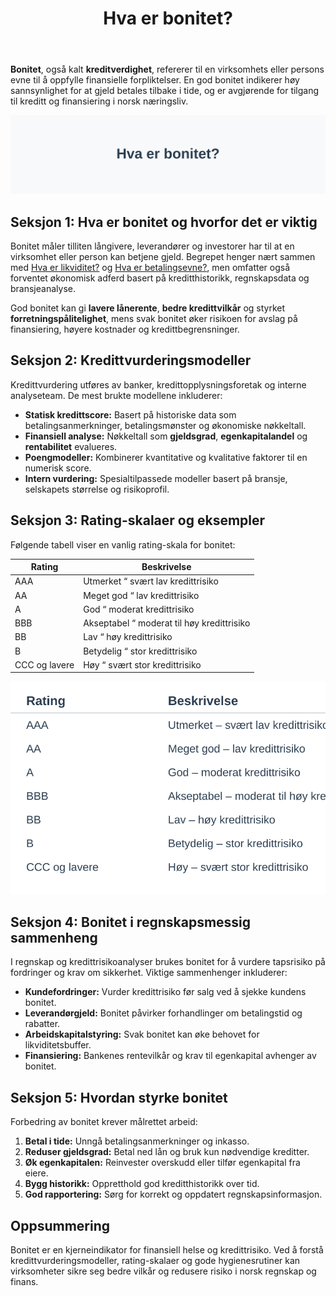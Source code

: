﻿---
title: "Hva er bonitet?"
seoTitle: "Hva er bonitet?"
description: '**Bonitet**, også kalt **kreditverdighet**, refererer til en virksomhets eller persons evne til å oppfylle finansielle forpliktelser. En god bonitet indikerer...'
---

**Bonitet**, også kalt **kreditverdighet**, refererer til en virksomhets eller persons evne til å oppfylle finansielle forpliktelser. En god bonitet indikerer høy sannsynlighet for at gjeld betales tilbake i tide, og er avgjørende for tilgang til kreditt og finansiering i norsk næringsliv.

![Hva er bonitet?](hva-er-bonitet-image.svg)

## Seksjon 1: Hva er bonitet og hvorfor det er viktig

Bonitet måler tilliten långivere, leverandører og investorer har til at en virksomhet eller person kan betjene gjeld. Begrepet henger nært sammen med [Hva er likviditet?](/blogs/regnskap/hva-er-likviditet "Hva er Likviditet? Komplett Guide til Likviditetsstyring og Analyse") og [Hva er betalingsevne?](/blogs/regnskap/hva-er-betalingsevne "Hva er Betalingsevne? En Komplett Guide til Likviditet og Soliditet"), men omfatter også forventet økonomisk adferd basert på kreditthistorikk, regnskapsdata og bransjeanalyse.

God bonitet kan gi **lavere lånerente**, **bedre kredittvilkår** og styrket **forretningspålitelighet**, mens svak bonitet øker risikoen for avslag på finansiering, høyere kostnader og kredittbegrensninger.

## Seksjon 2: Kredittvurderingsmodeller

Kredittvurdering utføres av banker, kredittopplysningsforetak og interne analyseteam. De mest brukte modellene inkluderer:

* **Statisk kredittscore:** Basert på historiske data som betalingsanmerkninger, betalingsmønster og økonomiske nøkkeltall.
* **Finansiell analyse:** Nøkkeltall som **gjeldsgrad**, **egenkapitalandel** og **rentabilitet** evalueres.
* **Poengmodeller:** Kombinerer kvantitative og kvalitative faktorer til en numerisk score.
* **Intern vurdering:** Spesialtilpassede modeller basert på bransje, selskapets størrelse og risikoprofil.

## Seksjon 3: Rating-skalaer og eksempler

Følgende tabell viser en vanlig rating-skala for bonitet:

| Rating | Beskrivelse |
| ------ | ----------- |
| AAA    | Utmerket “ svært lav kredittrisiko |
| AA     | Meget god “ lav kredittrisiko |
| A      | God “ moderat kredittrisiko |
| BBB    | Akseptabel “ moderat til høy kredittrisiko |
| BB     | Lav “ høy kredittrisiko |
| B      | Betydelig “ stor kredittrisiko |
| CCC og lavere | Høy “ svært stor kredittrisiko |

![Rating-skala for kredittvurdering](bonitet-rating-scale.svg)

## Seksjon 4: Bonitet i regnskapsmessig sammenheng

I regnskap og kredittrisikoanalyser brukes bonitet for å vurdere tapsrisiko på fordringer og krav om sikkerhet. Viktige sammenhenger inkluderer:

* **Kundefordringer:** Vurder kredittrisiko før salg ved å sjekke kundens bonitet.
* **Leverandørgjeld:** Bonitet påvirker forhandlinger om betalingstid og rabatter.
* **Arbeidskapitalstyring:** Svak bonitet kan øke behovet for likviditetsbuffer.
* **Finansiering:** Bankenes rentevilkår og krav til egenkapital avhenger av bonitet.

## Seksjon 5: Hvordan styrke bonitet

Forbedring av bonitet krever målrettet arbeid:

1. **Betal i tide:** Unngå betalingsanmerkninger og inkasso.
2. **Reduser gjeldsgrad:** Betal ned lån og bruk kun nødvendige kreditter.
3. **Øk egenkapitalen:** Reinvester overskudd eller tilfør egenkapital fra eiere.
4. **Bygg historikk:** Oppretthold god kreditthistorikk over tid.
5. **God rapportering:** Sørg for korrekt og oppdatert regnskapsinformasjon.

## Oppsummering

Bonitet er en kjerneindikator for finansiell helse og kredittrisiko. Ved å forstå kredittvurderingsmodeller, rating-skalaer og gode hygienesrutiner kan virksomheter sikre seg bedre vilkår og redusere risiko i norsk regnskap og finans.











